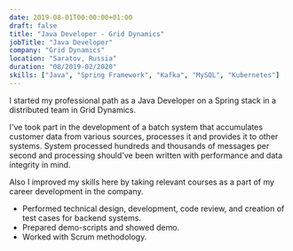 ```yaml
---
date: 2019-08-01T00:00:00+01:00
draft: false
title: "Java Developer - Grid Dynamics"
jobTitle: "Java Developer"
company: "Grid Dynamics"
location: "Saratov, Russia"
duration: "08/2019-02/2020"
skills: ["Java", "Spring Framework", "Kafka", "MySQL", "Kubernetes"]
---
```


I started my professional path as a Java Developer on a Spring stack in a distributed team in Grid Dynamics.

I've took part in the development of a batch system that accumulates customer data from various sources, processes it and provides it to other systems.
System processed hundreds and thousands of messages per second and processing should've been written with performance and data integrity in mind.

Also I improved my skills here by taking relevant courses as a part of my career development in the company.

- Performed technical design, development, code review, and creation of test cases for backend systems.
- Prepared demo-scripts and showed demo.
- Worked with Scrum methodology.
